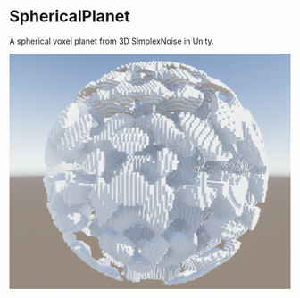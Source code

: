 # SphericalPlanet
A spherical voxel planet from 3D SimplexNoise in Unity.


![Example Planet Image](/Unity_STPGhDSulZ.png)
